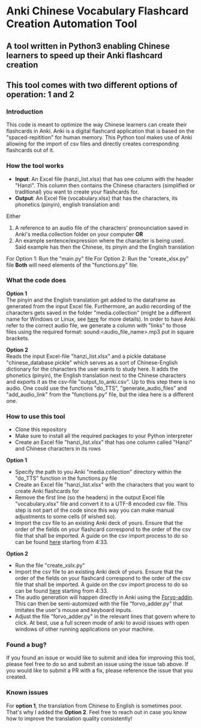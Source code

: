 # Anki Chinese Vocabulary Flashcard Creation Automation Tool

## A tool written in Python3 enabling Chinese learners to speed up their Anki flashcard creation
## This tool comes with two different options of operation: 1 and 2

### Introduction

This code is meant to optimize the way Chinese learners can create their flashcards in Anki. Anki is a digital flashcard application that is based on the "spaced-repitition" for human memory. 
This Python tool makes use of Anki allowing for the import of csv files and directly creates corresponding flashcards out of it.

### How the tool works

* **Input**: An Excel file (hanzi_list.xlsx) that has one column with the header "Hanzi". This column then contains the Chinese characters (simplified or traditional) you want to create your flashcards for.
* **Output**: An Excel file (vocabulary.xlsx) that has the characters, its phonetics (pinyin), english translation and: <br>

Either
1. A reference to an audio file of the characters' pronounciation saved in Anki's media.collection folder on your computer
  **OR**
2. An example sentence/expression where the character is being used. Said example has then the Chinese, its pinyin and the English translation

For Option 1: Run the "main.py" file
For Option 2: Run the "create_xlsx.py" file
**Both** will need elements of the "functions.py" file.


  

### What the code does
**Option 1** <br>
The pinyin and the English translation get added to the dataframe as generated from the input Excel file. Furthermore, an audio recording of the characters gets saved in the folder "media.collection" (might be a different name for Windows or Linux, see [here](https://docs.ankiweb.net/files.html) for more details).
In order to have Anki refer to the correct audio file, we generate a column with "links" to those files using the required format: sound:<audio_file_name>.mp3 put in square brackets.

**Option 2** <br>
Reads the input Excel-file "hanzi_list.xlsx" and a pickle database "chinese_database.pickle" which serves as a sort of Chinese-English dictionary for the characters the user wants to study here. It adds the phonetics (pinyin), the English translation next to the Chinese characters and exports it as the csv-file "output_to_anki.csv". Up to this step there is no audio. One could use the functions "do_TTS", "generate_audio_files" and "add_audio_link" from the "functions.py" file, but the idea here is a different one.


### How to use this tool

* Clone this repository
* Make sure to install all the required packages to your Python interpreter
* Create an Excel file "hanzi_list.xlsx" that has one column called "Hanzi" and Chinese characters in its rows

**Option 1**
* Specify the path to you Anki "media.collection" directory within the "do_TTS" function in the functions.py file
* Create an Excel file "hanzi_list.xlsx" with the characters that you want to create Anki flashcards for
* Remove the first line (so the headers) in the output Excel file "vocabulary.xlsx" file and convert it to a UTF-8 encoded csv file. This step is not part of the code since this way you can make manual adjustments to some cells (if wished so).
* Import the csv file to an existing Anki deck of yours. Ensure that the order of the fields on your flashcard correspond to the order of the csv file that shall be imported. A guide on the csv import process to do so can be found [here](https://www.youtube.com/watch?v=BwGNP3GXmxg) starting from 4:33.

**Option 2**
* Run the file "create_xslx.py"
* Import the csv file to an existing Anki deck of yours. Ensure that the order of the fields on your flashcard correspond to the order of the csv file that shall be imported. A guide on the csv import process to do so can be found [here](https://www.youtube.com/watch?v=BwGNP3GXmxg) starting from 4:33.
* The audio generation will happen directly in Anki using the [Forvo-addin](https://ankiweb.net/shared/info/858591644). This can then be semi-automized with the file "forvo_adder.py" that imitates the user's mouse and keyboard inputs.
* Adjust the file "forvo_adder.py" in the relevant lines that govern where to click. At best, use a full screen mode of anki to avoid issues with open windows of other running applications on your machine.


### Found a bug?
If you found an issue or would like to submit and idea for improving this tool, please feel free to do so and submit an issue using the issue tab above. If you would like to submit a PR with a fix, please reference the issue that you created.

### Known issues
For **option 1**, the translation from Chinese to English is sometimes poor. That's why I added the **Option 2**. Feel free to reach out in case you know how to improve the translation quality consistently!
